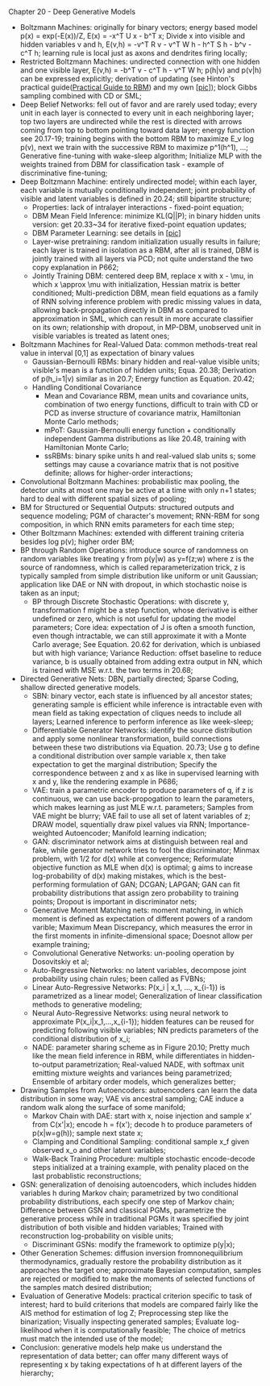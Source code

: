 Chapter 20 - Deep Generative Models
- Boltzmann Machines: originally for binary vectors; energy based model p(x) = exp(-E(x))/Z, E(x) = -x^T U x - b^T x; Divide x into visible and hidden variables v and h, E(v,h) = -v^T R v - v^T W h - h^T S h - b^v - c^T h; learning rule is local just as axons and dendrites firing locally;
- Restricted Boltzmann Machines: undirected connection with one hidden and one visible layer, E(v,h) = -b^T v - c^T h - v^T W h; p(h|v) and p(v|h) can be expressed explicitly; derivation of updating (see Hinton's practical guide([Practical Guide to RBM](http://www.cs.toronto.edu/~hinton/absps/guideTR.pdf)) and my own [[pic](https://github.com/yufengm/Papers/edit/master/reviews/rbm_update_derivation.jpg)]); block Gibbs sampling combined with CD or SML;
- Deep Belief Networks: fell out of favor and are rarely used today; every unit in each layer is connected to every unit in each neighboring layer; top two layers are undirected while the rest is directed with arrows coming from top to bottom pointing toward data layer; energy function see 20.17-19; training begins with the bottom RBM to maximize E_v log p(v), next we train with the successive RBM to maximize p^1(h^1), ...; Generative fine-tuning with wake-sleep algorithm; Initialize MLP with the weights trained from DBM for classification task - example of discriminative fine-tuning;
- Deep Boltzmann Machine: entirely undirected model; within each layer, each variable is mutually conditionally independent; joint probability of visible and latent variables is defined in 20.24; still bipartite structure;
  - Properties: lack of intralayer interactions - fixed-point equation;
  - DBM Mean Field Inference: minimize KL(Q||P); in binary hidden units version: get 20.33~34 for iterative fixed-point equation updates;
  - DBM Parameter Learning: see details in [[pic](https://github.com/yufengm/Papers/edit/master/reviews/dbm_training_update_derivation.jpg)]
  - Layer-wise pretraining: random initialization usually results in failure; each layer is trained in isolation as a RBM, after all is trained, DBM is jointly trained with all layers via PCD; not quite understand the two copy explanation in P662;
  - Jointly Training DBM: centered deep BM, replace x with x - \mu, in which x \approx \mu with initialization, Hessian matrix is better conditioned; Multi-prediction DBM, mean field equations as a family of RNN solving inference problem with predic missing values in data, allowing back-propagation directly in DBM as compared to approximation in SML, which can result in more accurate classifier on its own; relationship with dropout, in MP-DBM, unobserved unit in visible variables is treated as latent ones;
- Boltzmann Machines for Real-Valued Data: common methods-treat real value in interval [0,1] as expectation of binary values
  - Gaussian-Bernoulli RBMs: binary hidden and real-value visible units; visible's mean is a function of hidden units; Equa. 20.38; Derivation of p(h_i=1|v) similar as in 20.7; Energy function as Equation. 20.42;
  - Handling Conditional Covariance
    - Mean and Covariance RBM, mean units and covariance units, combination of two energy functions, difficult to train with CD or PCD as inverse structure of covariance matrix, Hamiltonian Monte Carlo methods; 
    - mPoT: Gaussian-Bernoulli energy function + conditionally independent Gamma distributions as like 20.48, training with Hamiltonian Monte Carlo;
    - ssRBMs: binary spike units h and real-valued slab units s; some settings may cause a covariance matrix that is not positive definite; allows for higher-order interactions;
- Convolutional Boltzmann Machines: probabilistic max pooling, the detector units at most one may be active at a time with only n+1 states; hard to deal with different spatial sizes of pooling;
- BM for Structured or Sequential Outputs: structured outputs and sequence modeling; PGM of character's movement; RNN-RBM for song composition, in which RNN emits parameters for each time step;
- Other Boltzmann Machines: extended with different training criteria besides log p(v); higher order BM;
- BP through Random Operations: introduce source of randomness on random variables like treating y from p(y|w) as y=f(z;w) where z is the source of randomness, which is called reparameterization trick, z is typically sampled from simple distribution like uniform or unit Gaussian; application like DAE or NN with dropout, in which stochastic noise is taken as an input;
  - BP through Discrete Stochastic Operations: with discrete y, transformation f might be a step function, whose derivative is either undefined or zero, which is not useful for updating the model parameters; Core idea: expectation of J is often a smooth function, even though intractable, we can still approximate it with a Monte Carlo average; See Equation. 20.62 for derivation, which is unbiased but with high variance; Variance Reduction: offset baseline to reduce variance, b is usually obtained from adding extra output in NN, which is trained with MSE w.r.t. the two terms in 20.68;
- Directed Generative Nets: DBN, partially directed; Sparse Coding, shallow directed generative models.
  - SBN: binary vector, each state is influenced by all ancestor states; generating sample is efficient while inference is intractable even with mean field as taking expectation of cliques needs to include all layers; Learned inference to perform inference as like week-sleep;
  - Differentiable Generator Networks: identify the source distribution and apply some nonlinear transformation, build connections between these two distributions via Equation. 20.73; Use g to define a conditional distribution over sample variable x, then take expectation to get the marginal distribution; Specify the correspondence between z and x as like in supervised learning with x and y, like the rendering example in P686;
  - VAE: train a parametric encoder to produce parameters of q, if z is continuous, we can use back-propogation to learn the parameters, which makes learning as just MLE w.r.t. parameters; Samples from VAE might be blurry; VAE fail to use all set of latent variables of z; DRAW model, squentially draw pixel values via RNN; Importance-weighted Autoencoder; Manifold learning indication;
  - GAN: discriminator network aims at distinguish between real and fake, while generator network tries to fool the discriminator; Minmax problem, with 1/2 for d(x) while at convergence; Reformulate objective function as MLE when d(x) is optimal; g aims to increase log-probability of d(x) making mistakes, which is the best-performing formulation of GAN; DCGAN; LAPGAN; GAN can fit probability distributions that assign zero probability to training points; Dropout is important in discriminator nets;
  - Generative Moment Matching nets: moment matching, in which moment is defined as expectation of different powers of a random varible; Maximum Mean Discrepancy, which measures the error in the first moments in infinite-dimensional space; Doesnot allow per example training;
  - Convolutional Generative Networks: un-pooling operation by Dosovitskiy et al;
  - Auto-Regressive Networks: no latent variables, decompose joint probability using chain rules; been called as FVBNs;
  - Linear Auto-Regressive Networks: P(x_i | x_1, ..., x_{i-1}) is parametrized as a linear model; Generalization of linear classification methods to generative modeling;
  - Neural Auto-Regressive Networks: using neural network to approximate P(x_i|x_1,...,x_{i-1}); hidden features can be reused for predicting following visible variables; NN predicts parameters of the conditional distribution of x_i;
  - NADE: parameter sharing scheme as in Figure 20.10; Pretty much like the mean field inference in RBM, while differentiates in hidden-to-output parametrization; Real-valued NADE, with softmax unit emitting mixture weights and variances being parametrized; Ensemble of arbitary order models, which generalizes better;
- Drawing Samples from Autoencoders: autoencoders can learn the data distribution in some way; VAE vis ancestral sampling; CAE induce a random walk along the surface of some manifold;
  - Markov Chain with DAE: start with x, noise injection and sample x' from C(x'|x); encode h = f(x'); decode h to produce parameters of p(x|w=g(h)); sample next state x;
  - Clamping and Conditional Sampling: conditional sample x_f given observed x_o and other latent variables;
  - Walk-Back Training Procedure: multiple stochastic encode-decode steps initialized at a training example, with penality placed on the last probablistic reconstructions;
- GSN: generalization of denoising autoencoders, which includes hidden variables h during Markov chain; parametrized by two conditional probability distributions, each specify one step of Markov chain; Difference between GSN and classical PGMs, parametrize the generative process while in traditional PGMs it was specified by joint distribution of both visible and hidden variables; Trained with reconstruction log-probability on visible units;
  - Discriminant GSNs: modify the framework to optimize p(y|x);
- Other Generation Schemes: diffusion inversion fromnonequilibrium thermodynamics, gradually restore the probability distribution as it approaches the target one; approximate Bayesian computation, samples are rejected or modified to make the moments of selected functions of the samples match desired distribution;
- Evaluation of Generative Models: practical criterion specific to task of interest; hard to build criterions that models are compared fairly like the AIS method for estimation of log Z; Preprocessing step like the binarization; Visually inspecting generated samples; Evaluate log-likelihood when it is computationally feasible; The choice of metrics must match the intended use of the model;
- Conclusion: generative models help make us understand the representation of data better; can offer many different ways of representing x by taking expectations of h at different layers of the hierarchy;
